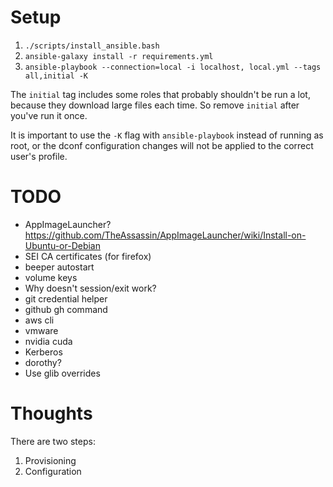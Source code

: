 # Setup

1. `./scripts/install_ansible.bash`
2. `ansible-galaxy install -r requirements.yml`
3. `ansible-playbook --connection=local -i localhost, local.yml --tags all,initial -K`

The `initial` tag includes some roles that probably shouldn't be run a lot,
because they download large files each time.  So remove `initial` after you've
run it once.

It is important to use the `-K` flag with `ansible-playbook` instead of running
as root, or the dconf configuration changes will not be applied to the correct
user's profile.

# TODO

* AppImageLauncher? https://github.com/TheAssassin/AppImageLauncher/wiki/Install-on-Ubuntu-or-Debian
* SEI CA certificates (for firefox)
* beeper autostart
* volume keys
* Why doesn't session/exit work?
* git credential helper
* github gh command
* aws cli
* vmware
* nvidia cuda
* Kerberos
* dorothy?
* Use glib overrides

# Thoughts

There are two steps:
1. Provisioning
2. Configuration
 